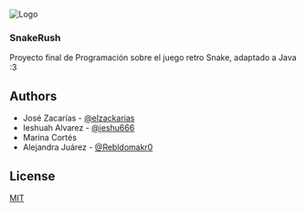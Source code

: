 
![Logo](https://i.postimg.cc/xTDmySWr/loguote.png)

### SnakeRush
Proyecto final de Programación sobre el juego retro Snake, adaptado a Java :3

## Authors

- José Zacarías - [@elzackarias](https://www.github.com/elzackarias)
- Ieshuah Alvarez - [@ieshu666](https://github.com/ieshu666)
- Marina Cortés
- Alejandra Juárez - [@Rebldomakr0](https://github.com/Rebldomakr0)
## License
[MIT](https://choosealicense.com/licenses/mit/)
